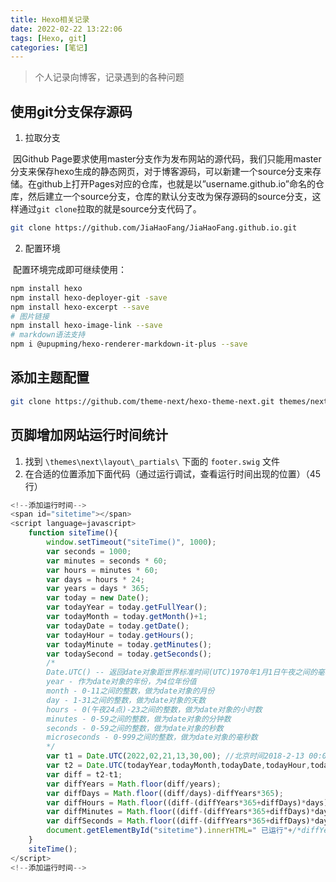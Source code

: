 ```yaml
---
title: Hexo相关记录
date: 2022-02-22 13:22:06
tags: [Hexo, git]
categories: [笔记]
---
```


> 个人记录向博客，记录遇到的各种问题

## 使用git分支保存源码

1. 拉取分支

​		因Github Page要求使用master分支作为发布网站的源代码，我们只能用master分支来保存hexo生成的静态网页，对于博客源码，可以新建一个source分支来存储。在github上打开Pages对应的仓库，也就是以”username.github.io”命名的仓库，然后建立一个source分支，仓库的默认分支改为保存源码的source分支，这样通过`git clone`拉取的就是source分支代码了。

```bash
git clone https://github.com/JiaHaoFang/JiaHaoFang.github.io.git
```

2. 配置环境

​		配置环境完成即可继续使用：

```bash
npm install hexo
npm install hexo-deployer-git -save
npm install hexo-excerpt --save
# 图片链接
npm install hexo-image-link --save 
# markdown语法支持
npm i @upupming/hexo-renderer-markdown-it-plus --save
```



## 添加主题配置

```bash
git clone https://github.com/theme-next/hexo-theme-next.git themes/next
```



## 页脚增加网站运行时间统计

1. 找到 `\themes\next\layout\_partials\` 下面的 `footer.swig` 文件
2. 在合适的位置添加下面代码（通过运行调试，查看运行时间出现的位置）（45行）

```javascript
<!--添加运行时间-->
<span id="sitetime"></span>
<script language=javascript>
	function siteTime(){
		window.setTimeout("siteTime()", 1000);
		var seconds = 1000;
		var minutes = seconds * 60;
		var hours = minutes * 60;
		var days = hours * 24;
		var years = days * 365;
		var today = new Date();
		var todayYear = today.getFullYear();
		var todayMonth = today.getMonth()+1;
		var todayDate = today.getDate();
		var todayHour = today.getHours();
		var todayMinute = today.getMinutes();
		var todaySecond = today.getSeconds();
		/* 
		Date.UTC() -- 返回date对象距世界标准时间(UTC)1970年1月1日午夜之间的毫秒数(时间戳)
		year - 作为date对象的年份，为4位年份值
		month - 0-11之间的整数，做为date对象的月份
		day - 1-31之间的整数，做为date对象的天数
		hours - 0(午夜24点)-23之间的整数，做为date对象的小时数
		minutes - 0-59之间的整数，做为date对象的分钟数
		seconds - 0-59之间的整数，做为date对象的秒数
		microseconds - 0-999之间的整数，做为date对象的毫秒数
        */
		var t1 = Date.UTC(2022,02,21,13,30,00); //北京时间2018-2-13 00:00:00
		var t2 = Date.UTC(todayYear,todayMonth,todayDate,todayHour,todayMinute,todaySecond);
		var diff = t2-t1;
		var diffYears = Math.floor(diff/years);
		var diffDays = Math.floor((diff/days)-diffYears*365);
		var diffHours = Math.floor((diff-(diffYears*365+diffDays)*days)/hours);
		var diffMinutes = Math.floor((diff-(diffYears*365+diffDays)*days-diffHours*hours)/minutes);
		var diffSeconds = Math.floor((diff-(diffYears*365+diffDays)*days-diffHours*hours-diffMinutes*minutes)/seconds);
		document.getElementById("sitetime").innerHTML=" 已运行"+/*diffYears+" 年 "+*/diffDays+" 天 "+diffHours+" 小时 "+diffMinutes+" 分钟 "+diffSeconds+" 秒";
	}
	siteTime();
</script>
<!--添加运行时间-->
```

